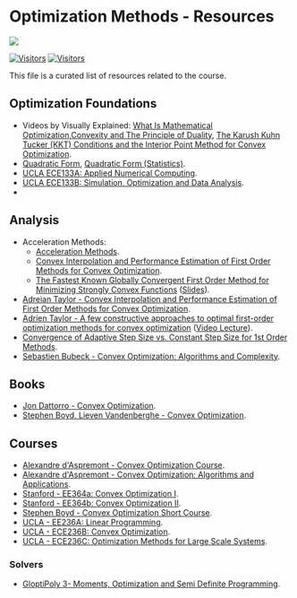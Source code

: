 # Optimization Methods - Resources

[![](./../FixelAlgorithmsLogo.png)](https://fixelalgorithms.gitlab.io)

[![Visitors](https://hits.seeyoufarm.com/api/count/incr/badge.svg?url=https%3A%2F%2Fgithub.com%2FRoyiAvital%2FStackExchangeCodes&count_bg=%2379C83D&title_bg=%23555555&icon=&icon_color=%23E7E7E7&title=Visitors+%28Daily+%2F+Total%29&edge_flat=false)](https://github.com/FixelAlgorithmsTeam/FixelCourses)
[![Visitors](https://api.visitorbadge.io/api/combined?path=https%3A%2F%2Fgithub.com%2FRoyiAvital%2FStackExchangeCodes&labelColor=%23f47373&countColor=%23555555&style=plastic)](https://github.com/FixelAlgorithmsTeam/FixelCourses) <!-- https://www.visitorbadge.io -->

This file is a curated list of resources related to the course.

## Optimization Foundations

 - Videos by Visually Explained: [What Is Mathematical Optimization](https://www.youtube.com/watch?v=AM6BY4btj-M),[Convexity and The Principle of Duality](https://www.youtube.com/watch?v=d0CF3d5aEGc), [The Karush Kuhn Tucker (KKT) Conditions and the Interior Point Method for Convex Optimization](https://www.youtube.com/watch?v=uh1Dk68cfWs).
 - [Quadratic Form](https://en.wikipedia.org/wiki/Quadratic_form), [Quadratic Form (Statistics)](https://en.wikipedia.org/wiki/Quadratic_form_(statistics)).
 - [UCLA ECE133A: Applied Numerical Computing](http://www.seas.ucla.edu/~vandenbe/ee133a.html).
 - [UCLA ECE133B: Simulation, Optimization and Data Analysis](http://www.seas.ucla.edu/~vandenbe/ece133b.html).
 - 


## Analysis

 - Acceleration Methods:
    - [Acceleration Methods](https://arxiv.org/abs/2101.09545).
    - [Convex Interpolation and Performance Estimation of First Order Methods for Convex Optimization](https://dial.uclouvain.be/pr/boreal/object/boreal%3A182881/datastream/PDF_01/view).
    - [The Fastest Known Globally Convergent First Order Method for Minimizing Strongly Convex Functions](https://ieeexplore.ieee.org/document/7967721) ([Slides](https://vanscoy.github.io/docs/slides/CDC2017.pdf)).
 - [Adreian Taylor - Convex Interpolation and Performance Estimation of First Order Methods for Convex Optimization](https://dial.uclouvain.be/pr/boreal/object/boreal%3A182881/datastream/PDF_01/view).
 - [Adrien Taylor - A few constructive approaches to optimal first-order optimization methods for convex optimization](https://adrientaylor.github.io/share/Slides_ARseminar.pdf) ([Video Lecture](http://m.mathnet.ru/php/seminars.phtml?option_lang=eng&presentid=30705)).
 - [Convergence of Adaptive Step Size vs. Constant Step Size for 1st Order Methods](https://math.stackexchange.com/questions/4925870).
 - [Sebastien Bubeck - Convex Optimization: Algorithms and Complexity](https://arxiv.org/abs/1405.4980).

## Books

 - [Jon Dattorro - Convex Optimization](https://meboo.convexoptimization.com/Meboo.html).
 - [Stephen Boyd, Lieven Vandenberghe - Convex Optimization](https://stanford.edu/~boyd/cvxbook).

## Courses

 - [Alexandre d'Aspremont - Convex Optimization Course](https://www.di.ens.fr/~aspremon/ENSM1.html).
 - [Alexandre d'Aspremont - Convex Optimization: Algorithms and Applications](https://www.di.ens.fr/~aspremon/OptConvexeM2.html).
 - [Stanford - EE364a: Convex Optimization I](https://web.stanford.edu/class/ee364a).
 - [Stanford - EE364b: Convex Optimization II](https://web.stanford.edu/class/ee364b).
 - [Stephen Boyd - Convex Optimization Short Course](https://web.stanford.edu/~boyd/papers/cvx_short_course.html).
 - [UCLA - EE236A: Linear Programming](http://www.seas.ucla.edu/~vandenbe/ee236a/ee236a.html).
 - [UCLA - ECE236B: Convex Optimization](http://www.seas.ucla.edu/~vandenbe/ee236b/ee236b.html).
 - [UCLA - ECE236C: Optimization Methods for Large Scale Systems](http://www.seas.ucla.edu/~vandenbe/ee236c.html).


### Solvers

 - [GloptiPoly 3- Moments, Optimization and Semi Definite Programming](https://homepages.laas.fr/henrion/software/gloptipoly).